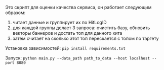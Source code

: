 Это скрипт для оценки качества сервиса, он работает следующим образом:
1) читает данные и группирует их по HitLogID
2) для каждой группы делает 3 запроса: очистить базу, обновить векторы баннеров и достать топ для данного хита
3) затем считает на сколько этот топ перескается с топом по таргету

Установка зависимостей: `pip install requirements.txt`

Запуск: `python main.py --data_path path_to_data --host localhost --port 8080`
